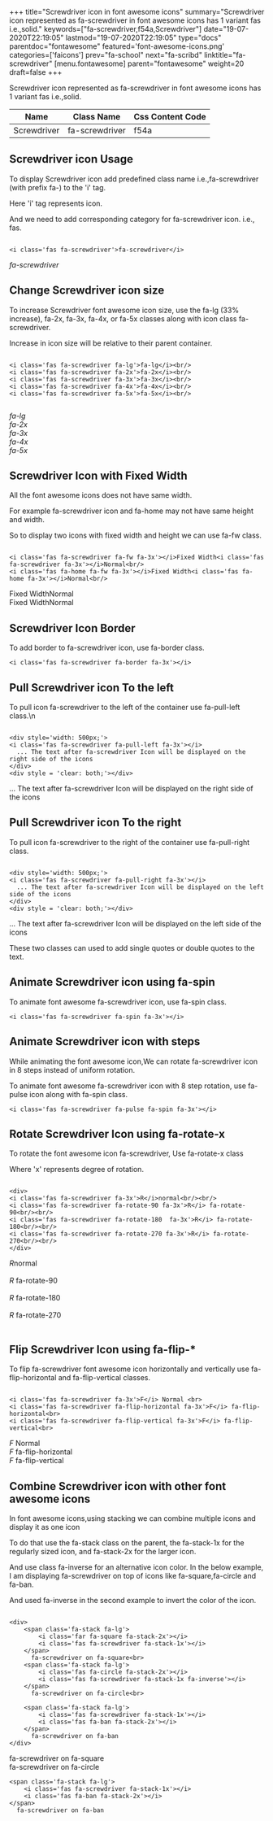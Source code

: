+++
title="Screwdriver icon in font awesome icons"
summary="Screwdriver icon represented as fa-screwdriver in font awesome icons has 1 variant fas i.e.,solid."
keywords=["fa-screwdriver,f54a,Screwdriver"]
date="19-07-2020T22:19:05"
lastmod="19-07-2020T22:19:05"
type="docs"
parentdoc="fontawesome"
featured='font-awesome-icons.png'
categories=['faicons']
prev="fa-school"
next="fa-scribd"
linktitle="fa-screwdriver"
[menu.fontawesome]
parent="fontawesome"
weight=20
draft=false
+++


Screwdriver icon represented as fa-screwdriver in font awesome icons has 1 variant fas i.e.,solid.

<div class='table-responsive'><table class='table'><thead><tr><th>Name</th><th>Class Name</th><th>Css Content Code</th></tr></thead><tbody><tr><td>Screwdriver</td><td>fa-screwdriver</td><td>f54a</td></tr></tbody></table></div>



## Screwdriver icon Usage

To display Screwdriver icon add predefined class name i.e.,fa-screwdriver (with prefix fa-) to the 'i' tag.

Here 'i' tag represents icon.

And we need to add corresponding category for fa-screwdriver icon. i.e., fas.


```

<i class='fas fa-screwdriver'>fa-screwdriver</i>
```

<i class='fas fa-screwdriver'>fa-screwdriver</i>




## Change Screwdriver icon size
To increase Screwdriver font awesome icon size, use the fa-lg (33% increase), fa-2x, fa-3x, fa-4x, or fa-5x classes along with icon class fa-screwdriver.

Increase in icon size will be relative to their parent container. 

```

<i class='fas fa-screwdriver fa-lg'>fa-lg</i><br/>
<i class='fas fa-screwdriver fa-2x'>fa-2x</i><br/>
<i class='fas fa-screwdriver fa-3x'>fa-3x</i><br/>
<i class='fas fa-screwdriver fa-4x'>fa-4x</i><br/>
<i class='fas fa-screwdriver fa-5x'>fa-5x</i><br/>
            
```

<i class='fas fa-screwdriver fa-lg'>fa-lg</i><br/>
<i class='fas fa-screwdriver fa-2x'>fa-2x</i><br/>
<i class='fas fa-screwdriver fa-3x'>fa-3x</i><br/>
<i class='fas fa-screwdriver fa-4x'>fa-4x</i><br/>
<i class='fas fa-screwdriver fa-5x'>fa-5x</i><br/>
            



## Screwdriver Icon with Fixed Width 

All the font awesome icons does not have same width.

For example fa-screwdriver icon and fa-home may not have same height and width.

So to display two icons with fixed width and height we can use fa-fw class.


```

<i class='fas fa-screwdriver fa-fw fa-3x'></i>Fixed Width<i class='fas fa-screwdriver fa-3x'></i>Normal<br/>
<i class='fas fa-home fa-fw fa-3x'></i>Fixed Width<i class='fas fa-home fa-3x'></i>Normal<br/>
```

<i class='fas fa-screwdriver fa-fw fa-3x'></i>Fixed Width<i class='fas fa-screwdriver fa-3x'></i>Normal<br/>
<i class='fas fa-home fa-fw fa-3x'></i>Fixed Width<i class='fas fa-home fa-3x'></i>Normal<br/>



## Screwdriver Icon Border 

To add border to fa-screwdriver icon, use fa-border class.


```
<i class='fas fa-screwdriver fa-border fa-3x'></i>

```
<i class='fas fa-screwdriver fa-border fa-3x'></i>





## Pull Screwdriver icon To the left

To pull icon fa-screwdriver to the left of the container use fa-pull-left class.\n

```

<div style='width: 500px;'>
<i class='fas fa-screwdriver fa-pull-left fa-3x'></i>
  ... The text after fa-screwdriver Icon will be displayed on the right side of the icons
</div>
<div style = 'clear: both;'></div>
```

<div style='width: 500px;'>
<i class='fas fa-screwdriver fa-pull-left fa-3x'></i>
  ... The text after fa-screwdriver Icon will be displayed on the right side of the icons
</div>
<div style = 'clear: both;'></div>




## Pull Screwdriver icon To the right
To pull icon fa-screwdriver to the right of the container use fa-pull-right class.

```

<div style='width: 500px;'>
<i class='fas fa-screwdriver fa-pull-right fa-3x'></i>
  ... The text after fa-screwdriver Icon will be displayed on the left side of the icons
</div>
<div style = 'clear: both;'></div>
```

<div style='width: 500px;'>
<i class='fas fa-screwdriver fa-pull-right fa-3x'></i>
  ... The text after fa-screwdriver Icon will be displayed on the left side of the icons
</div>
<div style = 'clear: both;'></div>

These two classes can used to add single quotes or double quotes to the text.


## Animate Screwdriver icon using fa-spin
To animate font awesome fa-screwdriver icon, use fa-spin class.

```
<i class='fas fa-screwdriver fa-spin fa-3x'></i>
```
<i class='fas fa-screwdriver fa-spin fa-3x'></i>




## Animate Screwdriver icon with steps
While animating the font awesome icon,We can rotate fa-screwdriver icon in 8 steps instead of uniform rotation.

To animate font awesome fa-screwdriver icon with 8 step rotation, use fa-pulse icon along with fa-spin class.


```
<i class='fas fa-screwdriver fa-pulse fa-spin fa-3x'></i>

```
<i class='fas fa-screwdriver fa-pulse fa-spin fa-3x'></i>





## Rotate Screwdriver Icon using fa-rotate-x
To rotate the font awesome icon fa-screwdriver, Use fa-rotate-x class

Where 'x' represents degree of rotation.


```

<div>
<i class='fas fa-screwdriver fa-3x'>R</i>normal<br/><br/>
<i class='fas fa-screwdriver fa-rotate-90 fa-3x'>R</i> fa-rotate-90<br/><br/> 
<i class='fas fa-screwdriver fa-rotate-180  fa-3x'>R</i> fa-rotate-180<br/><br/> 
<i class='fas fa-screwdriver fa-rotate-270 fa-3x'>R</i> fa-rotate-270<br/><br/>
</div>
```

<div>
<i class='fas fa-screwdriver fa-3x'>R</i>normal<br/><br/>
<i class='fas fa-screwdriver fa-rotate-90 fa-3x'>R</i> fa-rotate-90<br/><br/> 
<i class='fas fa-screwdriver fa-rotate-180  fa-3x'>R</i> fa-rotate-180<br/><br/> 
<i class='fas fa-screwdriver fa-rotate-270 fa-3x'>R</i> fa-rotate-270<br/><br/>
</div>




## Flip Screwdriver Icon using fa-flip-*
To flip fa-screwdriver font awesome icon horizontally and vertically use fa-flip-horizontal and fa-flip-vertical classes. 

```

<i class='fas fa-screwdriver fa-3x'>F</i> Normal <br>
<i class='fas fa-screwdriver fa-flip-horizontal fa-3x'>F</i> fa-flip-horizontal<br>
<i class='fas fa-screwdriver fa-flip-vertical fa-3x'>F</i> fa-flip-vertical<br>
```

<i class='fas fa-screwdriver fa-3x'>F</i> Normal <br>
<i class='fas fa-screwdriver fa-flip-horizontal fa-3x'>F</i> fa-flip-horizontal<br>
<i class='fas fa-screwdriver fa-flip-vertical fa-3x'>F</i> fa-flip-vertical<br>




## Combine Screwdriver icon with other font awesome icons
In font awesome icons,using stacking we can combine multiple icons and display it as one icon 

To do that use the fa-stack class on the parent, the fa-stack-1x for the regularly sized icon, and fa-stack-2x for the larger icon.

And use class fa-inverse for an alternative icon color. 
In the below example, I am displaying fa-screwdriver on top of icons like fa-square,fa-circle and fa-ban.

And used fa-inverse in the second example to invert the color of the icon.

```

<div>
    <span class='fa-stack fa-lg'>
        <i class='far fa-square fa-stack-2x'></i>
        <i class='fas fa-screwdriver fa-stack-1x'></i>
    </span>
      fa-screwdriver on fa-square<br>
    <span class='fa-stack fa-lg'>
        <i class='fas fa-circle fa-stack-2x'></i>
        <i class='fas fa-screwdriver fa-stack-1x fa-inverse'></i>
    </span>
      fa-screwdriver on fa-circle<br>

    <span class='fa-stack fa-lg'>
        <i class='fas fa-screwdriver fa-stack-1x'></i>
        <i class='fas fa-ban fa-stack-2x'></i>
    </span>
      fa-screwdriver on fa-ban
</div>
```

<div>
    <span class='fa-stack fa-lg'>
        <i class='far fa-square fa-stack-2x'></i>
        <i class='fas fa-screwdriver fa-stack-1x'></i>
    </span>
      fa-screwdriver on fa-square<br>
    <span class='fa-stack fa-lg'>
        <i class='fas fa-circle fa-stack-2x'></i>
        <i class='fas fa-screwdriver fa-stack-1x fa-inverse'></i>
    </span>
      fa-screwdriver on fa-circle<br>

    <span class='fa-stack fa-lg'>
        <i class='fas fa-screwdriver fa-stack-1x'></i>
        <i class='fas fa-ban fa-stack-2x'></i>
    </span>
      fa-screwdriver on fa-ban
</div>






